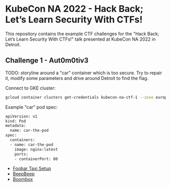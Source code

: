 # KubeCon NA 2022 - Hack Back; Let’s Learn Security With CTFs!

This repository contains the example CTF challenges for the "Hack Back; Let’s Learn Security With CTFs!"
talk presented at KubeCon NA 2022 in Detroit.

## Challenge 1 - Aut0m0tiv3 

TODO: storyline around a "car" container which is too secure. Try to repair it, modify some parameters and drive around
Detroit to find the flag.

Connect to GKE cluster:

```bash
gcloud container clusters get-credentials kubecon-na-ctf-1 --zone europe-central2-a --project natalia-testing-288908
```

Example "car" pod spec:

```bash
apiVersion: v1
kind: Pod
metadata:
  name: car-the-pod
spec:
  containers:
  - name: car-the-pod
    image: nginx:latest
    ports:
    - containerPort: 80
```

- [Foobar Taxi Setup](https://github.com/denhamparry/foobar-taxi-setup)
- [BeepBeep](https://github.com/denhamparry/beepbeep)
- [Boombox](https://github.com/denhamparry/boombox)

